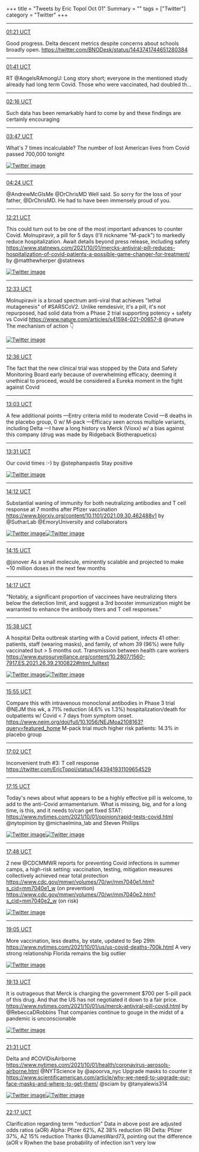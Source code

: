 +++
title = "Tweets by Eric Topol Oct 01"
Summary = ""
tags = ["Twitter"]
category = "Twitter"
+++


---

<a href="https://twitter.com/erictopol/status/1443747910756093953" target="_blank" rel="noreferer">01:21 UCT</a>

Good progress. Delta descent metrics despite concerns about schools broadly open. https://twitter.com/BNODesk/status/1443741744651280384



---

<a href="https://twitter.com/erictopol/status/1443752872752021510" target="_blank" rel="noreferer">01:41 UCT</a>

RT @AngelsRAmongU: Long story short; everyone in the mentioned study already had long term Covid. Those who were vaccinated, had doubled th…



---

<a href="https://twitter.com/erictopol/status/1443761621839450114" target="_blank" rel="noreferer">02:16 UCT</a>

Such data has been remarkably hard to come by and these findings are certainly encouraging



---

<a href="https://twitter.com/erictopol/status/1443784667291815968" target="_blank" rel="noreferer">03:47 UCT</a>

What's 7 times incalculable?
The number of lost American lives from Covid passed 700,000 tonight 

<a href="FAlaBgVVcAIOEgq.jpg"  ><img src="FAlaBgVVcAIOEgq.jpg" alt="Twitter image" ></img></a>

---

<a href="https://twitter.com/erictopol/status/1443793844512849922" target="_blank" rel="noreferer">04:24 UCT</a>

@AndrewMcGIsMe @DrChrisMD Well said. So sorry for the loss of your father, @DrChrisMD. He had to have been immensely proud of you.



---

<a href="https://twitter.com/erictopol/status/1443913955202650116" target="_blank" rel="noreferer">12:21 UCT</a>

This could turn out to be one of the most important advances to counter Covid. Molnupiravir, a pill for 5 days (I'll nickname "M-pack") to markedly reduce hospitalization. Await details beyond press release, including safety
https://www.statnews.com/2021/10/01/mercks-antiviral-pill-reduces-hospitalization-of-covid-patients-a-possible-game-changer-for-treatment/ by @matthewherper @statnews 

<a href="FAnPe75VUAILfBF.png"  ><img src="FAnPe75VUAILfBF.png" alt="Twitter image" ></img></a>

---

<a href="https://twitter.com/erictopol/status/1443917044643098630" target="_blank" rel="noreferer">12:33 UCT</a>

Molnupiravir is a broad spectrum anti-viral that achieves "lethal mutagenesis" of #SARSCoV2. Unlike remdesivir, it's a pill, it's not repurposed, had solid data from a Phase 2 trial supporting potency + safety vs Covid https://www.nature.com/articles/s41594-021-00657-8 @nature The mechanism of action 👇 

<a href="FAnSA9ZVQAAYAFC.jpg"  ><img src="FAnSA9ZVQAAYAFC.jpg" alt="Twitter image" ></img></a>

---

<a href="https://twitter.com/erictopol/status/1443917688028352516" target="_blank" rel="noreferer">12:36 UCT</a>

The fact that the new clinical trial was stopped by the Data and Safety Monitoring Board early because of overwhelming efficacy, deeming it unethical to proceed, would be considered a Eureka moment in the fight against Covid



---

<a href="https://twitter.com/erictopol/status/1443924633149853697" target="_blank" rel="noreferer">13:03 UCT</a>

A few additional points
—Entry criteria mild to moderate Covid
—8 deaths in the placebo group, 0 w/ M-pack
—Efficacy seen across multiple variants, including Delta
—I have a long history vs Merck (Vioxx) w/ a bias against this company (drug was made by Ridgeback Biotherapuetics)



---

<a href="https://twitter.com/erictopol/status/1443931586471235589" target="_blank" rel="noreferer">13:31 UCT</a>

Our covid times :-)
by @stephanpastis 
Stay positive 

<a href="FAngDg-VUAMJnmL.jpg"  ><img src="FAngDg-VUAMJnmL.jpg" alt="Twitter image" ></img></a>

---

<a href="https://twitter.com/erictopol/status/1443941931109654529" target="_blank" rel="noreferer">14:12 UCT</a>

Substantial waning of immunity for both neutralizing antibodies and T cell response at 7 months after Pfizer vaccination
https://www.biorxiv.org/content/10.1101/2021.09.30.462488v1 by @SutharLab @EmoryUniversity and collaborators 

<a href="FAnpgaJVcAM3cxt.jpg"  ><img src="FAnpgaJVcAM3cxt.jpg" alt="Twitter image" ></img></a><a href="FAnpEzqVEAAHg2U.jpg"  ><img src="FAnpEzqVEAAHg2U.jpg" alt="Twitter image" ></img></a>

---

<a href="https://twitter.com/erictopol/status/1443942714748256259" target="_blank" rel="noreferer">14:15 UCT</a>

@jsnover As a small molecule, eminently scalable and projected to make ~10 million doses in the next few months



---

<a href="https://twitter.com/erictopol/status/1443943055216680960" target="_blank" rel="noreferer">14:17 UCT</a>

"Notably, a significant proportion of vaccinees have neutralizing titers below the detection limit, and suggest a 3rd booster immunization might be warranted to enhance the antibody titers and T cell responses."



---

<a href="https://twitter.com/erictopol/status/1443963542684651528" target="_blank" rel="noreferer">15:38 UCT</a>

A hospital Delta outbreak starting with a Covid patient, infects 41 other: patients, staff (wearing masks), and family, of whom 39 (96%) were fully vaccinated but &gt; 5 months out. Transmission between health care workers
https://www.eurosurveillance.org/content/10.2807/1560-7917.ES.2021.26.39.2100822#html_fulltext 

<a href="FAn8b63UUAQScwh.jpg"  ><img src="FAn8b63UUAQScwh.jpg" alt="Twitter image" ></img></a><a href="FAn8eCtVEAMA1ev.jpg"  ><img src="FAn8eCtVEAMA1ev.jpg" alt="Twitter image" ></img></a>

---

<a href="https://twitter.com/erictopol/status/1443967707544625153" target="_blank" rel="noreferer">15:55 UCT</a>

Compare this with intravenous monoclonal antibodies in Phase 3 trial @NEJM this wk, a 71% reduction (4.6% vs 1.3%) hospitalization/death for outpatients w/ Covid &lt; 7 days from symptom onset. https://www.nejm.org/doi/full/10.1056/NEJMoa2108163?query=featured_home
M-pack trial much higher risk patients: 14.3% in  placebo group



---

<a href="https://twitter.com/erictopol/status/1443984639773663232" target="_blank" rel="noreferer">17:02 UCT</a>

Inconvenient truth #3: T cell response
https://twitter.com/EricTopol/status/1443941931109654529



---

<a href="https://twitter.com/erictopol/status/1443987901176369155" target="_blank" rel="noreferer">17:15 UCT</a>

Today's news about what appears to be a highly effective pill is welcome, to add to the anti-Covid armamentarium. What is missing, big, and for a long time, is this, and it needs to/can get fixed STAT:
https://www.nytimes.com/2021/10/01/opinion/rapid-tests-covid.html @nytopinion by @michaelmina_lab and Steven Phillips 

<a href="FAoRoukVkAI_eHl.jpg"  ><img src="FAoRoukVkAI_eHl.jpg" alt="Twitter image" ></img></a><a href="FAoTCR4VkAEIRdH.jpg"  ><img src="FAoTCR4VkAEIRdH.jpg" alt="Twitter image" ></img></a>

---

<a href="https://twitter.com/erictopol/status/1443996282377228290" target="_blank" rel="noreferer">17:48 UCT</a>

2 new @CDCMMWR reports for preventing Covid infections in summer camps, a high-risk setting: 
vaccination, testing, mitigation measures collectively achieved near total protection
https://www.cdc.gov/mmwr/volumes/70/wr/mm7040e1.htm?s_cid=mm7040e1_w (on prevention)
https://www.cdc.gov/mmwr/volumes/70/wr/mm7040e2.htm?s_cid=mm7040e2_w (on risk) 

<a href="FAoaPLkVUAA7ETm.jpg"  ><img src="FAoaPLkVUAA7ETm.jpg" alt="Twitter image" ></img></a>

---

<a href="https://twitter.com/erictopol/status/1444015638905700353" target="_blank" rel="noreferer">19:05 UCT</a>

More vaccination, less deaths, by state, updated to Sep 29th
https://www.nytimes.com/2021/10/01/us/us-covid-deaths-700k.html
A very strong relationship
Florida remains the big outlier 

<a href="FAosQ2EVcAQaFkQ.jpg"  ><img src="FAosQ2EVcAQaFkQ.jpg" alt="Twitter image" ></img></a>

---

<a href="https://twitter.com/erictopol/status/1444017551965442054" target="_blank" rel="noreferer">19:13 UCT</a>

It is outrageous that Merck is charging the government $700 per 5-pill pack of this drug. And that the US has not negotiated it down to a fair price.
https://www.nytimes.com/2021/10/01/us/merck-antiviral-pill-covid.html by @RebeccaDRobbins 
That companies continue to gouge in the midst of a pandemic is unconscionable 

<a href="FAotOPcVcAEPMlM.png"  ><img src="FAotOPcVcAEPMlM.png" alt="Twitter image" ></img></a>

---

<a href="https://twitter.com/erictopol/status/1444052418556170241" target="_blank" rel="noreferer">21:31 UCT</a>

Delta and #COVIDisAirborne 
https://www.nytimes.com/2021/10/01/health/coronavirus-aerosols-airborne.html @NYTScience by @apoorva_nyc 
Upgrade masks to counter it
https://www.scientificamerican.com/article/why-we-need-to-upgrade-our-face-masks-and-where-to-get-them/ @sciam by @tanyalewis314 

<a href="FApNnUMVEAMK7PO.jpg"  ><img src="FApNnUMVEAMK7PO.jpg" alt="Twitter image" ></img></a><a href="FApN274UYAEL6Dl.jpg"  ><img src="FApN274UYAEL6Dl.jpg" alt="Twitter image" ></img></a>

---

<a href="https://twitter.com/erictopol/status/1444064049277202432" target="_blank" rel="noreferer">22:17 UCT</a>

Clarification regarding term "reduction"
Data in above post are adjusted odds ratios (aOR)
Alpha: Pfizer 62%, AZ 38% reduction (R)
Delta:  Pfizer 37%, AZ 15%  reduction
Thanks @JamesWard73, pointing out the difference (aOR v R)when the base probability of infection isn't very low

